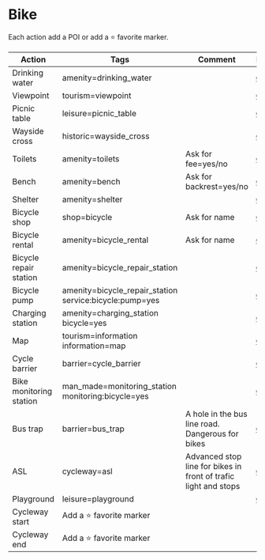# Bike

Each action add a POI or add a ⭐ favorite marker.

|Action|Tags|Comment|Doc|
|------|----|-------|---|
|Drinking water|amenity=drinking_water||[🌐](https://wiki.openstreetmap.org/wiki/Tag:amenity%3Ddrinking_water)|
|Viewpoint|tourism=viewpoint||[🌐](https://wiki.openstreetmap.org/wiki/Tag:tourism%3Dviewpoint)|
|Picnic table|leisure=picnic_table||[🌐](https://wiki.openstreetmap.org/wiki/Tag:leisure%3Dpicnic_table)|
|Wayside cross|historic=wayside_cross||[🌐](https://wiki.openstreetmap.org/wiki/Tag:historic%3Dwayside_cross)|
|Toilets|amenity=toilets|Ask for fee=yes/no|[🌐](https://wiki.openstreetmap.org/wiki/Tag:amenity%3Dtoilets)|
|Bench|amenity=bench|Ask for backrest=yes/no|[🌐](https://wiki.openstreetmap.org/wiki/Tag:amenity%3Dbench)|
|Shelter|amenity=shelter||[🌐](https://wiki.openstreetmap.org/wiki/Tag:amenity%3Dshelter)|
|Bicycle shop|shop=bicycle|Ask for name|[🌐](https://wiki.openstreetmap.org/wiki/Tag:shop%3Dbicycle)|
|Bicycle rental|amenity=bicycle_rental|Ask for name|[🌐](https://wiki.openstreetmap.org/wiki/Tag:amenity%3Dbicycle_rental)|
|Bicycle repair station|amenity=bicycle_repair_station||[🌐](https://wiki.openstreetmap.org/wiki/Tag:amenity%3Dbicycle_repair_station)|
|Bicycle pump|amenity=bicycle_repair_station service:bicycle:pump=yes||[🌐](https://wiki.openstreetmap.org/wiki/Key:service:bicycle:pump)|
|Charging station|amenity=charging_station bicycle=yes||[🌐](https://wiki.openstreetmap.org/wiki/Tag:amenity%253Dcharging_station)|
|Map|tourism=information information=map||[🌐](https://wiki.openstreetmap.org/wiki/Tag:information%3Dmap)|
|Cycle barrier|barrier=cycle_barrier||[🌐](https://wiki.openstreetmap.org/wiki/Tag:barrier%3Dcycle_barrier)|
|Bike monitoring station|man_made=monitoring_station monitoring:bicycle=yes||[🌐](https://wiki.openstreetmap.org/wiki/Tag:man_made%3Dmonitoring_station)|
|Bus trap|barrier=bus_trap|A hole in the bus line road. Dangerous for bikes|[🌐](https://wiki.openstreetmap.org/wiki/Tag:barrier%3Dbus_trap)|
|ASL|cycleway=asl|Advanced stop line for bikes in front of trafic light and stops|[🌐](https://wiki.openstreetmap.org/wiki/Tag:cycleway%3Dasl)|
|Playground|leisure=playground||[🌐](https://wiki.openstreetmap.org/wiki/Tag:leisure%3Dplayground)|
|Cycleway start|Add a ⭐ favorite marker|||
|Cycleway end|Add a ⭐ favorite marker|||
